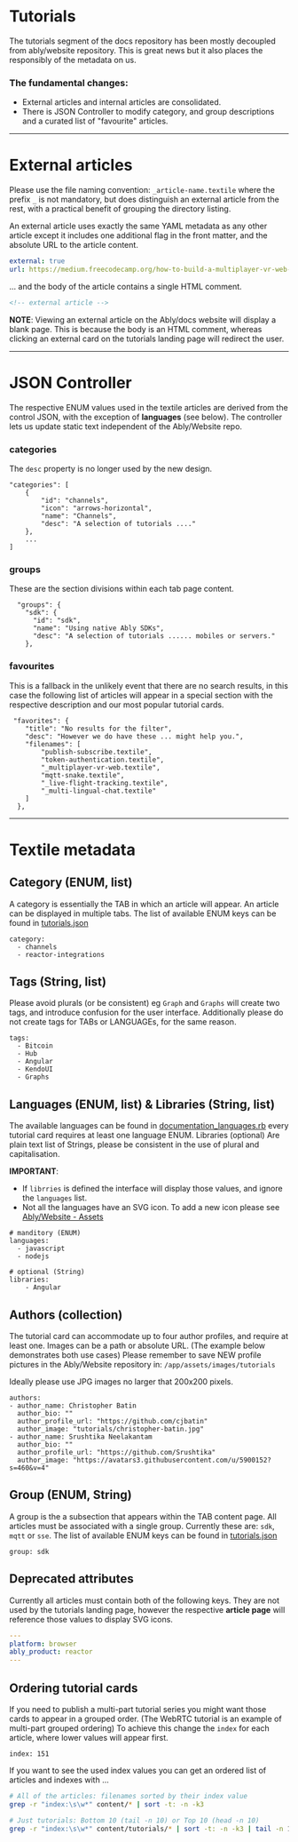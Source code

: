 # Tutorials



The tutorials segment of the docs repository has been mostly decoupled from ably/website repository. This is great news but it also places the responsibly of the metadata on us.



### The fundamental changes:

- External articles and internal articles are consolidated.
- There is JSON Controller to modify category, and group descriptions and a curated list of "favourite" articles.



---


# External articles

Please use the file naming convention: `_article-name.textile` where the prefix `_` is not mandatory, but does distinguish an external article from the rest, with a practical benefit of grouping the directory listing.

An external article uses exactly the same YAML metadata as any other article except it includes one additional flag in the front matter, and the absolute URL to the article content.

```yaml
external: true
url: https://medium.freecodecamp.org/how-to-build-a-multiplayer-vr-web-app-7b989964fb38
```

... and the body of the article contains a single HTML comment.

```html
<!-- external article -->
```

**NOTE**: Viewing an external article on the Ably/docs website will display a blank page. This is because the body is an HTML comment, whereas clicking an external card on the tutorials landing page will redirect the user.

---

# JSON Controller

The respective ENUM values used in the textile articles are derived from the control JSON, with the exception of **languages** (see below). The controller lets us update static text independent of the Ably/Website repo.

### categories

The `desc` property is no longer used by the new design. 

```
"categories": [
    {
        "id": "channels",
        "icon": "arrows-horizontal",
        "name": "Channels",
        "desc": "A selection of tutorials ...."
    },
    ...
]
```

### groups

These are the section divisions within each tab page content.

```
  "groups": {
    "sdk": {
      "id": "sdk",
      "name": "Using native Ably SDKs",
      "desc": "A selection of tutorials ...... mobiles or servers."
    },

```

### favourites

This is a fallback in the unlikely event that there are no search results, in this case the following list of articles will appear in a special section with the respective description and our most popular tutorial cards.

```
 "favorites": {
    "title": "No results for the filter",
    "desc": "However we do have these ... might help you.",
    "filenames": [
        "publish-subscribe.textile",
        "token-authentication.textile",
        "_multiplayer-vr-web.textile",
        "mqtt-snake.textile",
        "_live-flight-tracking.textile",
        "_multi-lingual-chat.textile"
    ]
  },

```



---

# Textile metadata

## Category (ENUM, list)

A category is essentially the TAB in which an article will appear. An article can be displayed in multiple tabs. The list of available ENUM keys can be found in [tutorials.json](./tutorials.json)

```
category:
  - channels
  - reactor-integrations
```



## Tags (String, list)

Please avoid plurals (or be consistent) eg `Graph` and `Graphs` will create two tags, and introduce confusion for the user interface. Additionally please do not create tags for TABs or LANGUAGEs, for the same reason.

```
tags:
  - Bitcoin
  - Hub
  - Angular
  - KendoUI
  - Graphs
```



## Languages (ENUM, list) & Libraries (String, list)

The available languages can be found in [documentation_languages.rb](../lib/helpers/documentation_languages.rb) every tutorial card requires at least one language ENUM. Libraries (optional) Are plain text list of Strings, please be consistent in the use of plural and capitalisation.

**IMPORTANT**:

- If `librries` is defined the interface will display those values, and ignore the `languages` list.
- Not all the languages have an SVG icon. To add a new icon please see [Ably/Website - Assets](https://github.com/ably/website/#assets)

```
# manditory (ENUM)
languages:
  - javascript
  - nodejs

# optional (String)
libraries:
    - Angular

```



## Authors (collection)

The tutorial card can accommodate up to four author profiles, and require at least one. Images can be a path or absolute  URL. (The example below demonstrates both use cases) Please remember to save NEW profile pictures in the Ably/Website repository in: `/app/assets/images/tutorials`  

Ideally please use JPG images no larger that 200x200 pixels.

```
authors:
- author_name: Christopher Batin
  author_bio: ""
  author_profile_url: "https://github.com/cjbatin"
  author_image: "tutorials/christopher-batin.jpg"
- author_name: Srushtika Neelakantam
  author_bio: ""
  author_profile_url: "https://github.com/Srushtika"
  author_image: "https://avatars3.githubusercontent.com/u/5900152?s=460&v=4" 
```



## Group (ENUM, String)

A group is the a subsection that appears within the TAB content page. All articles must be associated with a single group. Currently these are: `sdk`, `mqtt` or `sse`.  The list of available ENUM keys can be found in [tutorials.json](./tutorials.json)

```
group: sdk
```



## Deprecated attributes

Currently all articles must contain both of the following keys. They are not used by the tutorials landing page, however the respective **article page** will reference those values to display SVG icons. 

```yaml
---
platform: browser
ably_product: reactor
---
```



## Ordering tutorial cards

If you need to publish a multi-part tutorial series you might want those cards to appear in a grouped order. (The WebRTC tutorial is an example of multi-part grouped ordering) To achieve this change the `index` for each article, where lower values will appear first.

```
index: 151
```

If you want to see the used index values you can get an ordered list of articles and indexes with ...

```bash
# All of the articles: filenames sorted by their index value
grep -r "index:\s\w*" content/* | sort -t: -n -k3

# Just tutorials: Bottom 10 (tail -n 10) or Top 10 (head -n 10)
grep -r "index:\s\w*" content/tutorials/* | sort -t: -n -k3 | tail -n 10

```

